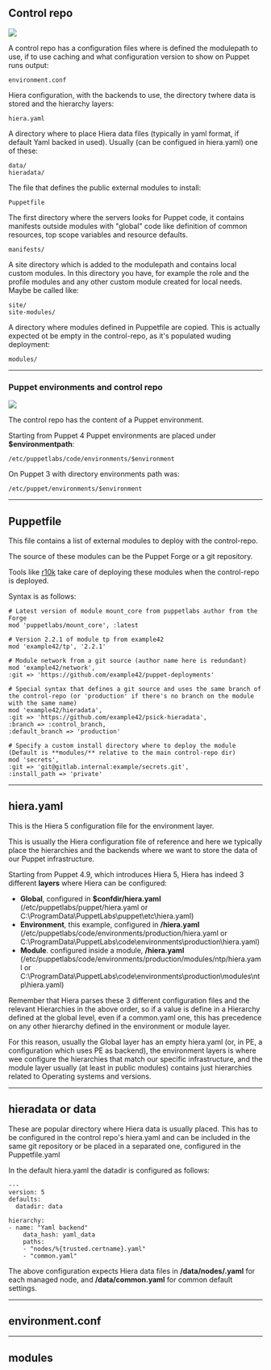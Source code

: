## Control repo
<img src="gfx/junior.png" class="skill">

A control repo has a configuration files where is defined the modulepath to use, if to use caching and what configuration version to show on Puppet runs output:

    environment.conf
    
Hiera configuration, with the backends to use, the directory twhere data is stored and the hierarchy layers:

    hiera.yaml
    
A directory where to place Hiera data files (typically in yaml format, if default Yaml backed in used). Usually (can be configued in hiera.yaml) one of these:

    data/
    hieradata/

The file that defines the public external modules to install:

    Puppetfile

The first directory where the servers looks for Puppet code, it contains manifests outside modules with "global" code like definition of common resources, top scope variables and resource defaults. 

    manifests/

A site directory which is added to the modulepath and contains local custom modules. In this directory you have, for example the role and the profile modules and any other custom module created for local needs. Maybe be called like:

    site/
    site-modules/

A directory where modules defined in Puppetfile are copied. This is actually expected ot be empty in the control-repo, as it's populated wuding deployment:

    modules/

---

### Puppet environments and control repo
<img src="gfx/junior.png" class="skill">

The control repo has the content of a Puppet environment.

Starting from Puppet 4 Puppet environments are placed under **$environmentpath**: 

    /etc/puppetlabs/code/environments/$environment

On Puppet 3 with directory environments path was:

    /etc/puppet/environments/$environment

---

## Puppetfile

This file contains a list of external modules to deploy with the control-repo.

The source of these modules can be the Puppet Forge or a git repository.

Tools like [r10k](https://github.com/puppetlabs/r10k) take care of deploying these modules when the control-repo is deployed.

Syntax is as follows:

    # Latest version of module mount_core from puppetlabs author from the Forge
    mod 'puppetlabs/mount_core', :latest

    # Version 2.2.1 of module tp from example42
    mod 'example42/tp', '2.2.1'

    # Module network from a git source (author name here is redundant)
    mod 'example42/network',
    :git => 'https://github.com/example42/puppet-deployments'

    # Special syntax that defines a git source and uses the same branch of the control-repo (or 'production' if there's no branch on the module with the same name)
    mod 'example42/hieradata',
    :git => 'https://github.com/example42/psick-hieradata',
    :branch => :control_branch,
    :default_branch => 'production'

    # Specify a custom install directory where to deploy the module (Default is **modules/** relative to the main control-repo dir)
    mod 'secrets',
    :git => 'git@gitlab.internal:example/secrets.git',
    :install_path => 'private'

---

## hiera.yaml

This is the Hiera 5 configuration file for the environment layer.

This is usually the Hiera configuration file of reference and here we typically place the hierarchies and the backends where we want to store the data of our Puppet infrastructure.

Starting from Puppet 4.9, which introduces Hiera 5, Hiera has indeed 3 different **layers** where Hiera can be configured:

- **Global**, configured in **$confdir/hiera.yaml** (/etc/puppetlabs/puppet/hiera.yaml or C:\ProgramData\PuppetLabs\puppet\etc\hiera.yaml)
- **Environment**, this example, configured in **<ENVIRONMENT>/hiera.yaml** (/etc/puppetlabs/code/environments/production/hiera.yaml or C:\ProgramData\PuppetLabs\code\environments\production\hiera.yaml)
- **Module**. configured inside a module, **<MODULE>/hiera.yaml** (/etc/puppetlabs/code/environments/production/modules/ntp/hiera.yaml or C:\ProgramData\PuppetLabs\code\environments\production\modules\ntp\hiera.yaml)

Remember that Hiera parses these 3 different configuration files and the relevant Hierarchies in the above order, so if a value is define in a Hierarchy defined at the global level, even if a common.yaml one, this has precedence on any other hierarchy defined in the environment or module layer.

For this reason, usually the Global layer has an empty hiera.yaml (or, in PE, a configuration which uses PE as backend), the environment layers is where wee configure the hierarchies that match our specific infrastructure, and the module layer usually (at least in public modules) contains just hierarchies related to Operating systems and versions.

---

## hieradata or data

These are popular directory where Hiera data is usually placed. This has to be configured in the control repo's hiera.yaml and can be included in the same git repository or be placed in a separated one, configured in the Puppetfile.yaml

In the default hiera.yaml the datadir is configured as follows:

    ---
    version: 5
    defaults:
      datadir: data
      
    hierarchy:
    - name: "Yaml backend"
        data_hash: yaml_data
        paths:
        - "nodes/%{trusted.certname}.yaml"
        - "common.yaml"

The above configuration expects Hiera data files in **<ENVIRONMENT>/data/nodes/<NODENAME>.yaml** for each managed node, and **<ENVIRONMENT>/data/common.yaml** for common default settings.

---

## environment.conf


---

## modules